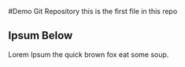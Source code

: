 #Demo Git Repository
this is the first file in this repo

## Ipsum Below
Lorem Ipsum the quick brown fox eat some soup.